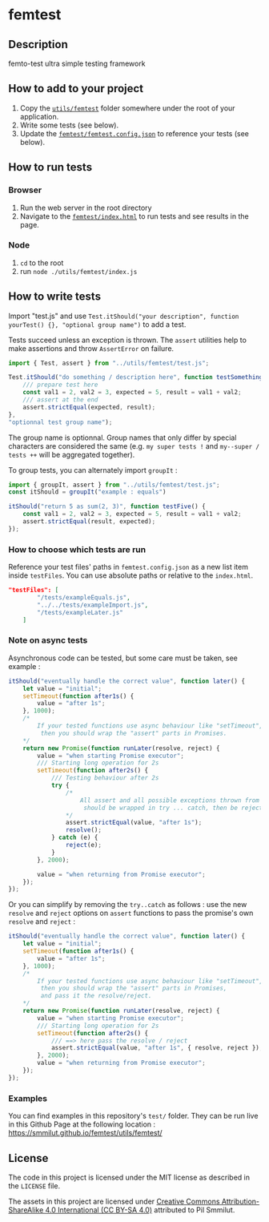 # femtest

## Description

femto-test ultra simple testing framework

## How to add to your project

1. Copy the [`utils/femtest`](./) folder somewhere under the root of your application.
2. Write some tests (see below).
3. Update the [`femtest/femtest.config.json`](femtest.config.json) to reference your tests (see below).

## How to run tests

### Browser

1. Run the web server in the root directory
2. Navigate to the [`femtest/index.html`](utils/femtest/index.html) to run tests and see results in the page.

### Node

1. `cd` to the root
2. run `node ./utils/femtest/index.js`

## How to write tests

Import "test.js" and use `Test.itShould("your description", function yourTest() {}, "optional group name")` to add a test.

Tests succeed unless an exception is thrown. The `assert` utilities help to make assertions and throw `AssertError` on failure.

```js
import { Test, assert } from "../utils/femtest/test.js";

Test.itShould("do something / description here", function testSomething() {
    /// prepare test here
    const val1 = 2, val2 = 3, expected = 5, result = val1 + val2;
    /// assert at the end
    assert.strictEqual(expected, result);
},
"optionnal test group name");
```

The group name is optionnal. Group names that only differ by special characters are considered the same (e.g. `my super tests !` and `my--super / tests ++` will be aggregated together).

To group tests, you can alternately import `groupIt` :

```js
import { groupIt, assert } from "../utils/femtest/test.js";
const itShould = groupIt("example : equals")

itShould("return 5 as sum(2, 3)", function testFive() {
    const val1 = 2, val2 = 3, expected = 5, result = val1 + val2;
    assert.strictEqual(result, expected);
});
```

### How to choose which tests are run

Reference your test files' paths in `femtest.config.json` as a new list item inside `testFiles`. You can use absolute paths or relative to the `index.html`.

```json
"testFiles": [
        "/tests/exampleEquals.js",
        "../../tests/exampleImport.js",
        "/tests/exampleLater.js"
    ]
```

### Note on async tests

Asynchronous code can be tested, but some care must be taken, see example :

```js
itShould("eventually handle the correct value", function later() {
    let value = "initial";
    setTimeout(function after1s() {
        value = "after 1s";
    }, 1000);
    /*
        If your tested functions use async behaviour like "setTimeout",
         then you should wrap the "assert" parts in Promises.
    */
    return new Promise(function runLater(resolve, reject) {
        value = "when starting Promise executor";
        /// Starting long operation for 2s
        setTimeout(function after2s() {
            /// Testing behaviour after 2s
            try {
                /*
                    All assert and all possible exceptions thrown from your tests
                     should be wrapped in try ... catch, then be rejected.
                */
                assert.strictEqual(value, "after 1s");
                resolve();
            } catch (e) {
                reject(e);
            }
        }, 2000);

        value = "when returning from Promise executor";
    });
});
```

Or you can simplify by removing the `try..catch` as follows : use the new `resolve` and `reject` options on `assert` functions to pass the promise's own `resolve` and `reject` :

```js
itShould("eventually handle the correct value", function later() {
    let value = "initial";
    setTimeout(function after1s() {
        value = "after 1s";
    }, 1000);
    /*
        If your tested functions use async behaviour like "setTimeout",
         then you should wrap the "assert" parts in Promises,
         and pass it the resolve/reject.
    */
    return new Promise(function runLater(resolve, reject) {
        value = "when starting Promise executor";
        /// Starting long operation for 2s
        setTimeout(function after2s() {
            /// ==> here pass the resolve / reject
            assert.strictEqual(value, "after 1s", { resolve, reject });
        }, 2000);
        value = "when returning from Promise executor";
    });
});
```

### Examples

You can find examples in this repository's `test/` folder. They can be run live in this Github Page at the following location : https://smmilut.github.io/femtest/utils/femtest/

## License

The code in this project is licensed under the MIT license as described in the `LICENSE` file.

The assets in this project are licensed under [Creative Commons Attribution-ShareAlike 4.0 International (CC BY-SA 4.0)](https://creativecommons.org/licenses/by-sa/4.0/) attributed to Pil Smmilut.
